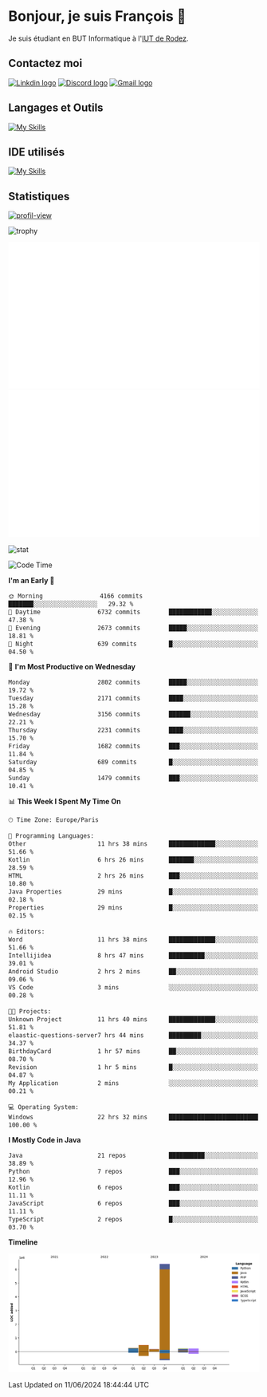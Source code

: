 # Bonjour, je suis François 👋

Je suis étudiant en BUT Informatique à l'[IUT de Rodez](https://iut-rodez.fr).

## Contactez moi

<p>
<a href="https://www.linkedin.com/in/fran%C3%A7ois-de-saint-palais-00985327a/" target="blank"><img src="https://img.shields.io/badge/LinkedIn-0077B5?style=for-the-badge&logo=linkedin&logoColor=white" alt="Linkdin logo"/></a>
<a href="https://discord.gg/francis389" target="blank"><img src="https://img.shields.io/badge/Discord-7289DA?style=for-the-badge&logo=discord&logoColor=white" alt="Discord logo" /></a>
<a href="mailto:francois-sp@gmx.fr" target="blank"><img src="https://img.shields.io/badge/Gmail-D14836?style=for-the-badge&logo=gmail&logoColor=white" alt="Gmail logo"/></a> 
</p>

## Langages et Outils

[![My Skills](https://skillicons.dev/icons?i=java,py,kotlin,spring,git,html,css,sass,svelte,vue,angular,react,bootstrap,ts,jquery,js,php,mysql,sqlite,grafana,linux,windows,figma,postman)](https://skillicons.dev)

## IDE utilisés

[![My Skills](https://skillicons.dev/icons?i=idea,phpstorm,pycharm,androidstudio,vscode,webstorm,eclipse)](https://skillicons.dev)

## Statistiques

[![profil-view](https://komarev.com/ghpvc/?username=francois389&label=Profile%20views&color=0e75b6&style=flat)](https://github.com/ryo-ma/github-profile-trophy)

![trophy](https://github-profile-trophy.vercel.app/?username=Francois389&theme=onedark&column=-1)

![top-lang](https://raw.githubusercontent.com/Francois389/github-stat/master/generated/languages.svg#gh-dark-mode-only)
![](https://raw.githubusercontent.com/Francois389/github-stat/master/generated/overview.svg#gh-dark-mode-only)

![stat](https://github-readme-stats.vercel.app/api?username=francois389&show_icons=true&locale=fr&theme=onedark)

<!--START_SECTION:waka-->
![Code Time](http://img.shields.io/badge/Code%20Time-277%20hrs%2033%20mins-blue)

**I'm an Early 🐤** 

```text
🌞 Morning                4166 commits        ███████░░░░░░░░░░░░░░░░░░   29.32 % 
🌆 Daytime                6732 commits        ████████████░░░░░░░░░░░░░   47.38 % 
🌃 Evening                2673 commits        █████░░░░░░░░░░░░░░░░░░░░   18.81 % 
🌙 Night                  639 commits         █░░░░░░░░░░░░░░░░░░░░░░░░   04.50 % 
```
📅 **I'm Most Productive on Wednesday** 

```text
Monday                   2802 commits        █████░░░░░░░░░░░░░░░░░░░░   19.72 % 
Tuesday                  2171 commits        ████░░░░░░░░░░░░░░░░░░░░░   15.28 % 
Wednesday                3156 commits        ██████░░░░░░░░░░░░░░░░░░░   22.21 % 
Thursday                 2231 commits        ████░░░░░░░░░░░░░░░░░░░░░   15.70 % 
Friday                   1682 commits        ███░░░░░░░░░░░░░░░░░░░░░░   11.84 % 
Saturday                 689 commits         █░░░░░░░░░░░░░░░░░░░░░░░░   04.85 % 
Sunday                   1479 commits        ███░░░░░░░░░░░░░░░░░░░░░░   10.41 % 
```


📊 **This Week I Spent My Time On** 

```text
🕑︎ Time Zone: Europe/Paris

💬 Programming Languages: 
Other                    11 hrs 38 mins      █████████████░░░░░░░░░░░░   51.66 % 
Kotlin                   6 hrs 26 mins       ███████░░░░░░░░░░░░░░░░░░   28.59 % 
HTML                     2 hrs 26 mins       ███░░░░░░░░░░░░░░░░░░░░░░   10.80 % 
Java Properties          29 mins             █░░░░░░░░░░░░░░░░░░░░░░░░   02.18 % 
Properties               29 mins             █░░░░░░░░░░░░░░░░░░░░░░░░   02.15 % 

🔥 Editors: 
Word                     11 hrs 38 mins      █████████████░░░░░░░░░░░░   51.66 % 
Intellijidea             8 hrs 47 mins       ██████████░░░░░░░░░░░░░░░   39.01 % 
Android Studio           2 hrs 2 mins        ██░░░░░░░░░░░░░░░░░░░░░░░   09.06 % 
VS Code                  3 mins              ░░░░░░░░░░░░░░░░░░░░░░░░░   00.28 % 

🐱‍💻 Projects: 
Unknown Project          11 hrs 40 mins      █████████████░░░░░░░░░░░░   51.81 % 
elaastic-questions-server7 hrs 44 mins       █████████░░░░░░░░░░░░░░░░   34.37 % 
BirthdayCard             1 hr 57 mins        ██░░░░░░░░░░░░░░░░░░░░░░░   08.70 % 
Revision                 1 hr 5 mins         █░░░░░░░░░░░░░░░░░░░░░░░░   04.87 % 
My Application           2 mins              ░░░░░░░░░░░░░░░░░░░░░░░░░   00.21 % 

💻 Operating System: 
Windows                  22 hrs 32 mins      █████████████████████████   100.00 % 
```

**I Mostly Code in Java** 

```text
Java                     21 repos            ██████████░░░░░░░░░░░░░░░   38.89 % 
Python                   7 repos             ███░░░░░░░░░░░░░░░░░░░░░░   12.96 % 
Kotlin                   6 repos             ███░░░░░░░░░░░░░░░░░░░░░░   11.11 % 
JavaScript               6 repos             ███░░░░░░░░░░░░░░░░░░░░░░   11.11 % 
TypeScript               2 repos             █░░░░░░░░░░░░░░░░░░░░░░░░   03.70 % 
```



**Timeline**

![Lines of Code chart](https://raw.githubusercontent.com/Francois389/Francois389/main/assets/bar_graph.png)


 Last Updated on 11/06/2024 18:44:44 UTC
<!--END_SECTION:waka-->
